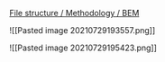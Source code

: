[File structure / Methodology / BEM](https://en.bem.info/methodology/filestructure/)

![[Pasted image 20210729193557.png]]

![[Pasted image 20210729195423.png]]


